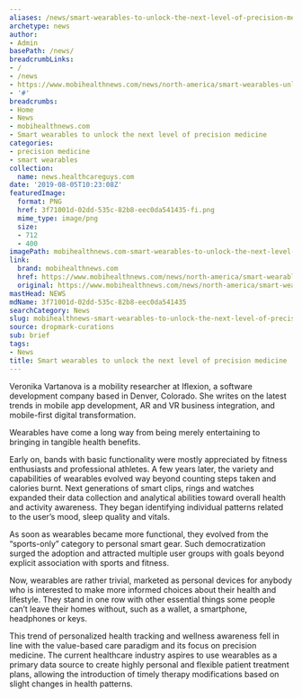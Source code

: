 ```yaml
---
aliases: /news/smart-wearables-to-unlock-the-next-level-of-precision-medicine
archetype: news
author:
- Admin
basePath: /news/
breadcrumbLinks:
- /
- /news
- https://www.mobihealthnews.com/news/north-america/smart-wearables-unlock-next-level-precision-medicine
- '#'
breadcrumbs:
- Home
- News
- mobihealthnews.com
- Smart wearables to unlock the next level of precision medicine
categories:
- precision medicine
- smart wearables
collection:
  name: news.healthcareguys.com
date: '2019-08-05T10:23:08Z'
featuredImage:
  format: PNG
  href: 3f71001d-02dd-535c-82b8-eec0da541435-fi.png
  mime_type: image/png
  size:
  - 712
  - 400
imagePath: mobihealthnews.com-smart-wearables-to-unlock-the-next-level-of-precision-medicine
link:
  brand: mobihealthnews.com
  href: https://www.mobihealthnews.com/news/north-america/smart-wearables-unlock-next-level-precision-medicine
  original: https://www.mobihealthnews.com/news/north-america/smart-wearables-unlock-next-level-precision-medicine
mastHead: NEWS
mdName: 3f71001d-02dd-535c-82b8-eec0da541435
searchCategory: News
slug: mobihealthnews-smart-wearables-to-unlock-the-next-level-of-precision-medicine
source: dropmark-curations
sub: brief
tags:
- News
title: Smart wearables to unlock the next level of precision medicine
---
```


Veronika Vartanova is a mobility researcher at Iflexion, a software development company based in Denver, Colorado. She writes on the latest trends in mobile app development, AR and VR business integration, and mobile-first digital transformation.

Wearables have come a long way from being merely entertaining to bringing in tangible health benefits.

Early on, bands with basic functionality were mostly appreciated by fitness enthusiasts and professional athletes. A few years later, the variety and capabilities of wearables evolved way beyond counting steps taken and calories burnt. Next generations of smart clips, rings and watches expanded their data collection and analytical abilities toward overall health and activity awareness. They began identifying individual patterns related to the user’s mood, sleep quality and vitals.

As soon as wearables became more functional, they evolved from the “sports-only” category to personal smart gear. Such democratization surged the adoption and attracted multiple user groups with goals beyond explicit association with sports and fitness.

Now, wearables are rather trivial, marketed as personal devices for anybody who is interested to make more informed choices about their health and lifestyle. They stand in one row with other essential things some people can’t leave their homes without, such as a wallet, a smartphone, headphones or keys.

This trend of personalized health tracking and wellness awareness fell in line with the value-based care paradigm and its focus on precision medicine. The current healthcare industry aspires to use wearables as a primary data source to create highly personal and flexible patient treatment plans, allowing the introduction of timely therapy modifications based on slight changes in health patterns.